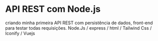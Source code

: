 # API REST com Node.js
 criando minha primeira API REST com persistência de dados, front-end para testar todas requisições. 
 Node.Js / express / html /  Tailwind Css / Iconify / Vuejs
